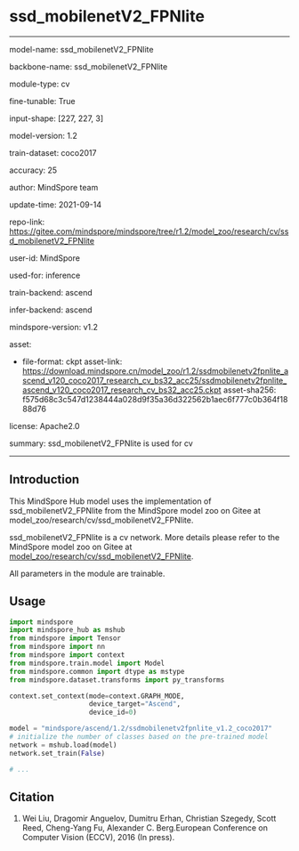 # ssd_mobilenetV2_FPNlite

---

model-name: ssd_mobilenetV2_FPNlite

backbone-name: ssd_mobilenetV2_FPNlite

module-type: cv

fine-tunable: True

input-shape: [227, 227, 3]

model-version: 1.2

train-dataset: coco2017

accuracy: 25

author: MindSpore team

update-time: 2021-09-14

repo-link: <https://gitee.com/mindspore/mindspore/tree/r1.2/model_zoo/research/cv/ssd_mobilenetV2_FPNlite>

user-id: MindSpore

used-for: inference

train-backend: ascend

infer-backend: ascend

mindspore-version: v1.2

asset:

-
    file-format: ckpt
    asset-link: <https://download.mindspore.cn/model_zoo/r1.2/ssdmobilenetv2fpnlite_ascend_v120_coco2017_research_cv_bs32_acc25/ssdmobilenetv2fpnlite_ascend_v120_coco2017_research_cv_bs32_acc25.ckpt>
    asset-sha256: f575d68c3c547d1238444a028d9f35a36d322562b1aec6f777c0b364f1888d76

license: Apache2.0

summary: ssd_mobilenetV2_FPNlite is used for cv

---

## Introduction

This MindSpore Hub model uses the implementation of ssd_mobilenetV2_FPNlite from the MindSpore model zoo on Gitee at model_zoo/research/cv/ssd_mobilenetV2_FPNlite.

ssd_mobilenetV2_FPNlite is a cv network. More details please refer to the MindSpore model zoo on Gitee at [model_zoo/research/cv/ssd_mobilenetV2_FPNlite](https://gitee.com/mindspore/mindspore/blob/r1.2/model_zoo/research/cv/ssd_mobilenetV2_FPNlite/README.md).

All parameters in the module are trainable.

## Usage

```python
import mindspore
import mindspore_hub as mshub
from mindspore import Tensor
from mindspore import nn
from mindspore import context
from mindspore.train.model import Model
from mindspore.common import dtype as mstype
from mindspore.dataset.transforms import py_transforms

context.set_context(mode=context.GRAPH_MODE,
                    device_target="Ascend",
                    device_id=0)

model = "mindspore/ascend/1.2/ssdmobilenetv2fpnlite_v1.2_coco2017"
# initialize the number of classes based on the pre-trained model
network = mshub.load(model)
network.set_train(False)

# ...
```

## Citation

1. Wei Liu, Dragomir Anguelov, Dumitru Erhan, Christian Szegedy, Scott Reed, Cheng-Yang Fu, Alexander C. Berg.European Conference on Computer Vision (ECCV), 2016 (In press).
